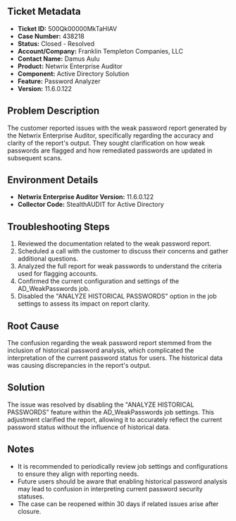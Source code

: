 ## Ticket Metadata
- **Ticket ID:** 500Qk00000MkTaHIAV
- **Case Number:** 438218
- **Status:** Closed - Resolved
- **Account/Company:** Franklin Templeton Companies, LLC
- **Contact Name:** Damus Aulu
- **Product:** Netwrix Enterprise Auditor
- **Component:** Active Directory Solution
- **Feature:** Password Analyzer
- **Version:** 11.6.0.122

## Problem Description
The customer reported issues with the weak password report generated by the Netwrix Enterprise Auditor, specifically regarding the accuracy and clarity of the report's output. They sought clarification on how weak passwords are flagged and how remediated passwords are updated in subsequent scans.

## Environment Details
- **Netwrix Enterprise Auditor Version:** 11.6.0.122
- **Collector Code:** StealthAUDIT for Active Directory

## Troubleshooting Steps
1. Reviewed the documentation related to the weak password report.
2. Scheduled a call with the customer to discuss their concerns and gather additional questions.
3. Analyzed the full report for weak passwords to understand the criteria used for flagging accounts.
4. Confirmed the current configuration and settings of the AD_WeakPasswords job.
5. Disabled the "ANALYZE HISTORICAL PASSWORDS" option in the job settings to assess its impact on report clarity.

## Root Cause
The confusion regarding the weak password report stemmed from the inclusion of historical password analysis, which complicated the interpretation of the current password status for users. The historical data was causing discrepancies in the report's output.

## Solution
The issue was resolved by disabling the "ANALYZE HISTORICAL PASSWORDS" feature within the AD_WeakPasswords job settings. This adjustment clarified the report, allowing it to accurately reflect the current password status without the influence of historical data.

## Notes
- It is recommended to periodically review job settings and configurations to ensure they align with reporting needs.
- Future users should be aware that enabling historical password analysis may lead to confusion in interpreting current password security statuses.
- The case can be reopened within 30 days if related issues arise after closure.